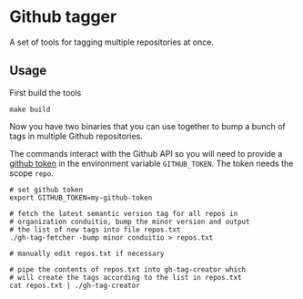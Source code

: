 # Github tagger

A set of tools for tagging multiple repositories at once.

## Usage

First build the tools

```
make build
```

Now you have two binaries that you can use together to bump
a bunch of tags in multiple Github repositories.

The commands interact with the Github API so you will need
to provide a [github token](https://github.com/settings/tokens)
in the environment variable `GITHUB_TOKEN`. The token needs
the scope `repo`.

```
# set github token
export GITHUB_TOKEN=my-github-token

# fetch the latest semantic version tag for all repos in
# organization conduitio, bump the minor version and output
# the list of new tags into file repos.txt
./gh-tag-fetcher -bump minor conduitio > repos.txt

# manually edit repos.txt if necessary

# pipe the contents of repos.txt into gh-tag-creator which
# will create the tags according to the list in repos.txt
cat repos.txt | ./gh-tag-creator
```

